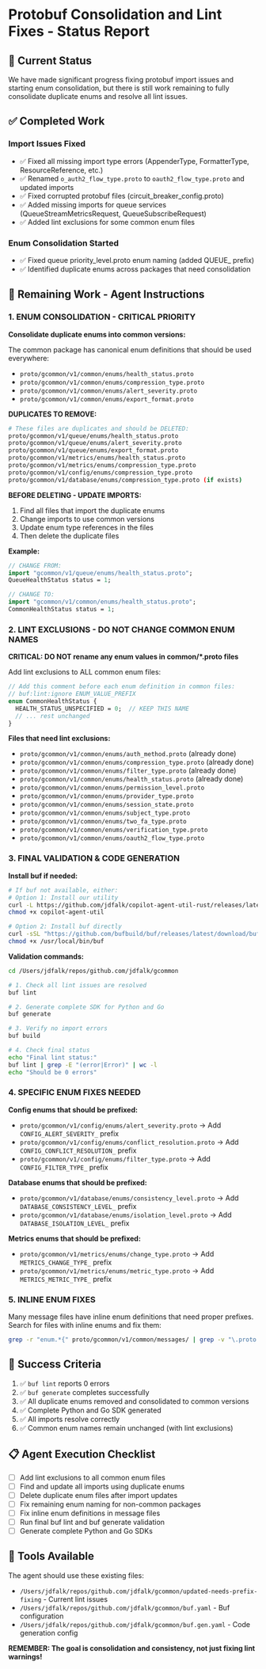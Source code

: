 # Protobuf Consolidation and Lint Fixes - Status Report

## 🎯 Current Status

We have made significant progress fixing protobuf import issues and starting enum consolidation, but there is still work remaining to fully consolidate duplicate enums and resolve all lint issues.

## ✅ Completed Work

### Import Issues Fixed
- ✅ Fixed all missing import type errors (AppenderType, FormatterType, ResourceReference, etc.)
- ✅ Renamed `o_auth2_flow_type.proto` to `oauth2_flow_type.proto` and updated imports
- ✅ Fixed corrupted protobuf files (circuit_breaker_config.proto)
- ✅ Added missing imports for queue services (QueueStreamMetricsRequest, QueueSubscribeRequest)
- ✅ Added lint exclusions for some common enum files

### Enum Consolidation Started
- ✅ Fixed queue priority_level.proto enum naming (added QUEUE_ prefix)
- ✅ Identified duplicate enums across packages that need consolidation

## 🚧 Remaining Work - Agent Instructions

### 1. ENUM CONSOLIDATION - CRITICAL PRIORITY

**Consolidate duplicate enums into common versions:**

The common package has canonical enum definitions that should be used everywhere:
- `proto/gcommon/v1/common/enums/health_status.proto`
- `proto/gcommon/v1/common/enums/compression_type.proto`
- `proto/gcommon/v1/common/enums/alert_severity.proto`
- `proto/gcommon/v1/common/enums/export_format.proto`

**DUPLICATES TO REMOVE:**
```bash
# These files are duplicates and should be DELETED:
proto/gcommon/v1/queue/enums/health_status.proto
proto/gcommon/v1/queue/enums/alert_severity.proto
proto/gcommon/v1/queue/enums/export_format.proto
proto/gcommon/v1/metrics/enums/health_status.proto
proto/gcommon/v1/metrics/enums/compression_type.proto
proto/gcommon/v1/config/enums/compression_type.proto
proto/gcommon/v1/database/enums/compression_type.proto (if exists)
```

**BEFORE DELETING - UPDATE IMPORTS:**
1. Find all files that import the duplicate enums
2. Change imports to use common versions
3. Update enum type references in the files
4. Then delete the duplicate files

**Example:**
```protobuf
// CHANGE FROM:
import "gcommon/v1/queue/enums/health_status.proto";
QueueHealthStatus status = 1;

// CHANGE TO:
import "gcommon/v1/common/enums/health_status.proto";
CommonHealthStatus status = 1;
```

### 2. LINT EXCLUSIONS - DO NOT CHANGE COMMON ENUM NAMES

**CRITICAL: DO NOT rename any enum values in common/*.proto files**

Add lint exclusions to ALL common enum files:
```protobuf
// Add this comment before each enum definition in common files:
// buf:lint:ignore ENUM_VALUE_PREFIX
enum CommonHealthStatus {
  HEALTH_STATUS_UNSPECIFIED = 0;  // KEEP THIS NAME
  // ... rest unchanged
}
```

**Files that need lint exclusions:**
- `proto/gcommon/v1/common/enums/auth_method.proto` (already done)
- `proto/gcommon/v1/common/enums/compression_type.proto` (already done)
- `proto/gcommon/v1/common/enums/filter_type.proto` (already done)
- `proto/gcommon/v1/common/enums/health_status.proto` (already done)
- `proto/gcommon/v1/common/enums/permission_level.proto`
- `proto/gcommon/v1/common/enums/provider_type.proto`
- `proto/gcommon/v1/common/enums/session_state.proto`
- `proto/gcommon/v1/common/enums/subject_type.proto`
- `proto/gcommon/v1/common/enums/two_fa_type.proto`
- `proto/gcommon/v1/common/enums/verification_type.proto`
- `proto/gcommon/v1/common/enums/oauth2_flow_type.proto`

### 3. FINAL VALIDATION & CODE GENERATION

**Install buf if needed:**
```bash
# If buf not available, either:
# Option 1: Install our utility
curl -L https://github.com/jdfalk/copilot-agent-util-rust/releases/latest/download/copilot-agent-util-linux-x86_64 -o copilot-agent-util
chmod +x copilot-agent-util

# Option 2: Install buf directly
curl -sSL "https://github.com/bufbuild/buf/releases/latest/download/buf-$(uname -s)-$(uname -m)" -o /usr/local/bin/buf
chmod +x /usr/local/bin/buf
```

**Validation commands:**
```bash
cd /Users/jdfalk/repos/github.com/jdfalk/gcommon

# 1. Check all lint issues are resolved
buf lint

# 2. Generate complete SDK for Python and Go
buf generate

# 3. Verify no import errors
buf build

# 4. Check final status
echo "Final lint status:"
buf lint | grep -E "(error|Error)" | wc -l
echo "Should be 0 errors"
```

### 4. SPECIFIC ENUM FIXES NEEDED

**Config enums that should be prefixed:**
- `proto/gcommon/v1/config/enums/alert_severity.proto` → Add `CONFIG_ALERT_SEVERITY_` prefix
- `proto/gcommon/v1/config/enums/conflict_resolution.proto` → Add `CONFIG_CONFLICT_RESOLUTION_` prefix
- `proto/gcommon/v1/config/enums/filter_type.proto` → Add `CONFIG_FILTER_TYPE_` prefix

**Database enums that should be prefixed:**
- `proto/gcommon/v1/database/enums/consistency_level.proto` → Add `DATABASE_CONSISTENCY_LEVEL_` prefix
- `proto/gcommon/v1/database/enums/isolation_level.proto` → Add `DATABASE_ISOLATION_LEVEL_` prefix

**Metrics enums that should be prefixed:**
- `proto/gcommon/v1/metrics/enums/change_type.proto` → Add `METRICS_CHANGE_TYPE_` prefix
- `proto/gcommon/v1/metrics/enums/metric_type.proto` → Add `METRICS_METRIC_TYPE_` prefix

### 5. INLINE ENUM FIXES

Many message files have inline enum definitions that need proper prefixes. Search for files with inline enums and fix them:

```bash
grep -r "enum.*{" proto/gcommon/v1/common/messages/ | grep -v "\.proto:"
```

## 🎯 Success Criteria

1. ✅ `buf lint` reports 0 errors
2. ✅ `buf generate` completes successfully
3. ✅ All duplicate enums removed and consolidated to common versions
4. ✅ Complete Python and Go SDK generated
5. ✅ All imports resolve correctly
6. ✅ Common enum names remain unchanged (with lint exclusions)

## 📋 Agent Execution Checklist

- [ ] Add lint exclusions to all common enum files
- [ ] Find and update all imports using duplicate enums
- [ ] Delete duplicate enum files after import updates
- [ ] Fix remaining enum naming for non-common packages
- [ ] Fix inline enum definitions in message files
- [ ] Run final buf lint and buf generate validation
- [ ] Generate complete Python and Go SDKs

## 🔧 Tools Available

The agent should use these existing files:
- `/Users/jdfalk/repos/github.com/jdfalk/gcommon/updated-needs-prefix-fixing` - Current lint issues
- `/Users/jdfalk/repos/github.com/jdfalk/gcommon/buf.yaml` - Buf configuration
- `/Users/jdfalk/repos/github.com/jdfalk/gcommon/buf.gen.yaml` - Code generation config

**REMEMBER: The goal is consolidation and consistency, not just fixing lint warnings!**
